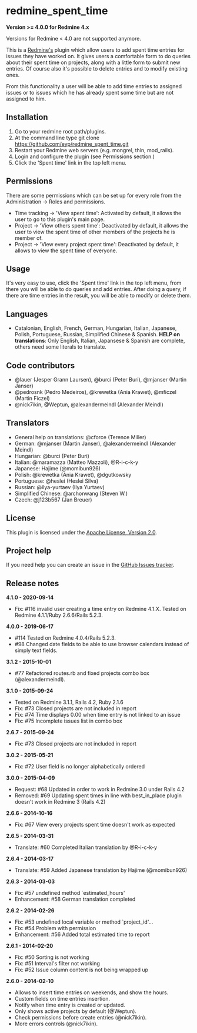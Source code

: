 # redmine_spent_time
<b>Version >= 4.0.0 for Redmine 4.x</b>

Versions for Redmine < 4.0 are not supported anymore.

This is a [Redmine's](https://www.redmine.org) plugin which allow users to add spent time entries for issues they have worked on.
It gives users a comfortable form to do queries about their spent time on projects, along with a little form
to submit new entries. Of course also it's possible to delete entries and to modify existing ones.

From this functionality a user will be able to add time entries to assigned issues or to issues which he
has already spent some time but are not assigned to him.

## Installation

1. Go to your redmine root path/plugins.
2. At the command line type
    git clone https://github.com/eyp/redmine_spent_time.git
3. Restart your Redmine web servers (e.g. mongrel, thin, mod_rails).
4. Login and configure the plugin (see Permissions section.)
5. Click the 'Spent time' link in the top left menu.

## Permissions

There are some permissions which can be set up for every role from the Administration -> Roles and permissions.

* Time tracking -> 'View spent time': Activated by default, it allows the user to go to this plugin's main page.
* Project -> 'View others spent time': Deactivated by default, it allows the user to view the spent time of other members of the projects he is member of.
* Project -> 'View every project spent time': Deactivated by default, it allows to view the spent time of everyone.

## Usage

It's very easy to use, click the 'Spent time' link in the top left menu, from there you will be able to do queries and add entries. 
After doing a query, if there are time entries in the result, you will be able to modify or delete them.

## Languages

* Catalonian, English, French, German, Hungarian, Italian, Japanese, Polish, Portuguese, Russian, Simplified Chinese & Spanish.
<b>HELP on translations</b>: Only English, Italian, Japansese & Spanish are complete, others need some literals to translate.

## Code contributors

* @lauer (Jesper Grann Laursen), @burci (Peter Buri), @mjanser (Martin Janser)
* @pedrosnk (Pedro Medeiros), @krewetka (Ania Krawet), @mficzel (Martin Ficzel)
* @nick7ikin, @Weptun, @alexandermeindl (Alexander Meindl)

## Translators

* General help on translations: @cforce (Terence Miller)
* German: @mjanser (Martin Janser), @alexandermeindl (Alexander Meindl)
* Hungarian: @burci (Peter Buri)
* Italian: @maramazza (Matteo Mazzoli), @R-i-c-k-y
* Japanese: Hajime (@momibun926)
* Polish: @krewetka (Ania Krawet), @dgutkowsky
* Portuguese: @heslei (Heslei Silva)
* Russian: @ilya-yurtaev (Ilya Yurtaev)
* Simplified Chinese: @archonwang (Steven W.)
* Czech: @j123b567 (Jan Breuer)

## License

This plugin is licensed under the [Apache License, Version 2.0](http://www.apache.org/licenses/LICENSE-2.0.html).

## Project help

If you need help you can create an issue in the [GitHub Issues tracker](https://github.com/eyp/redmine_spent_time/issues).

## Release notes
<b>4.1.0 - 2020-09-14</b>
* Fix: #116 invalid user creating a time entry on Redmine 4.1.X. Tested on Redmine 4.1.1/Ruby 2.6.6/Rails 5.2.3.

<b>4.0.0 - 2019-06-17</b>
* #114 Tested on Redmine 4.0.4/Rails 5.2.3.
* #98 Changed date fields to be able to use browser calendars instead of simply text fields.

<b>3.1.2 - 2015-10-01</b>
* #77 Refactored routes.rb and fixed projects combo box (@alexandermeindl).

<b>3.1.0 - 2015-09-24</b>
* Tested on Redmine 3.1.1, Rails 4.2, Ruby 2.1.6
* Fix: #73 Closed projects are not included in report
* Fix: #74 Time displays 0.00 when time entry is not linked to an issue
* Fix: #75 Incomplete issues list in combo box

<b>2.6.7 - 2015-09-24</b>
* Fix: #73 Closed projects are not included in report

<b>3.0.2 - 2015-05-21</b>
* Fix: #72 User field is no longer alphabetically ordered

<b>3.0.0 - 2015-04-09</b>
* Request: #68 Updated in order to work in Redmine 3.0 under Rails 4.2
* Removed: #69 Updating spent times in line with best_in_place plugin doesn't work in Redmine 3 (Rails 4.2)

<b>2.6.6 - 2014-10-16</b>
* Fix: #67 View every projects spent time doesn't work as expected

<b>2.6.5 - 2014-03-31</b>
* Translate: #60 Completed Italian translation by @R-i-c-k-y

<b>2.6.4 - 2014-03-17</b>
* Translate: #59 Added Japanese translation by Hajime (@momibun926)

<b>2.6.3 - 2014-03-03</b>
* Fix: #57 undefined method `estimated_hours'
* Enhancement: #58 German translation completed

<b>2.6.2 - 2014-02-26</b>
* Fix: #53 undefined local variable or method `project_id'...
* Fix: #54 Problem with permission
* Enhancement: #56 Added total estimated time to report

<b>2.6.1 - 2014-02-20</b>
* Fix: #50 Sorting is not working
* Fix: #51 Interval's filter not working
* Fix: #52 Issue column content is not being wrapped up

<b>2.6.0 - 2014-02-10</b>
* Allows to insert time entries on weekends, and show the hours.
* Custom fields on time entries insertion.
* Notify when time entry is created or updated.
* Only shows active projects by default (@Weptun).
* Check permissions before create entries (@nick7ikin).
* More errors controls (@nick7ikin).
